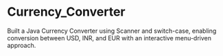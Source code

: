 # Currency_Converter
Built a Java Currency Converter using Scanner and switch-case, enabling conversion between USD, INR, and EUR with an interactive menu-driven approach.
